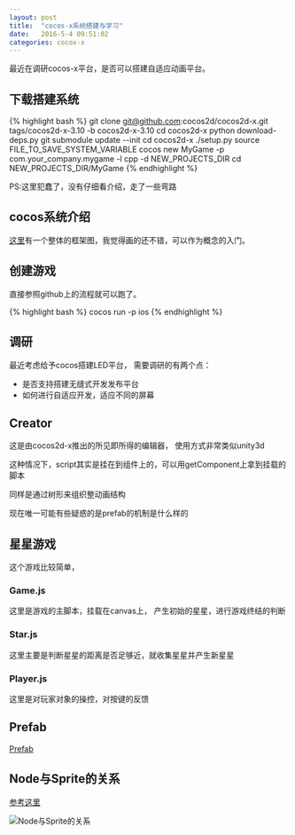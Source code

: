 ```yaml
---
layout: post
title:  "cocos-x系统搭建与学习"
date:   2016-5-4 09:51:02
categories: cocox-x
---
```


最近在调研cocos-x平台，是否可以搭建自适应动画平台。

## 下载搭建系统

{% highlight bash %}
git clone git@github.com:cocos2d/cocos2d-x.git tags/cocos2d-x-3.10 -b cocos2d-x-3.10
cd cocos2d-x
python download-deps.py
git submodule update --init
cd cocos2d-x
./setup.py
source FILE_TO_SAVE_SYSTEM_VARIABLE
cocos new MyGame -p com.your_company.mygame -l cpp -d NEW_PROJECTS_DIR
cd NEW_PROJECTS_DIR/MyGame
{% endhighlight %}

PS:这里犯蠢了，没有仔细看介绍，走了一些弯路

## cocos系统介绍
[这里](http://www.cocos.com/doc/article/index?type=cocos2d-x&url=/doc/cocos-docs-master/manual/framework/native/v3/basic-concepts/zh.md)有一个整体的框架图，我觉得画的还不错，可以作为概念的入门。

## 创建游戏
直接参照github上的流程就可以跑了。

{% highlight bash %}
cocos run -p ios
{% endhighlight %}

## 调研
最近考虑给予cocos搭建LED平台，
需要调研的有两个点：

* 是否支持搭建无缝式开发发布平台
* 如何进行自适应开发，适应不同的屏幕

## Creator
这是由cocos2d-x推出的所见即所得的编辑器，
使用方式非常类似unity3d

这种情况下，script其实是挂在到组件上的，可以用getComponent上拿到挂载的脚本

同样是通过树形来组织整动画结构

现在唯一可能有些疑惑的是prefab的机制是什么样的

## 星星游戏

这个游戏比较简单，

### Game.js
这里是游戏的主脚本，挂载在canvas上，
产生初始的星星，进行游戏终结的判断

### Star.js
这里主要是判断星星的距离是否足够近，就收集星星并产生新星星

### Player.js
这里是对玩家对象的操控，对按键的反馈

## Prefab
[Prefab](http://www.cocos.com/docs/creator/asset-workflow/prefab.html)

## Node与Sprite的关系

[参考这里](http://www.cocos.com/docs/creator/content-workflow/node-component.html)

![Node与Sprite的关系](http://www.cocos.com/docs/creator/content-workflow/node-component/node_chart.png)
